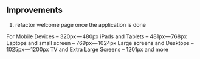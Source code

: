 ## Improvements

1. refactor welcome page once the application is done

For Mobile Devices – 320px — 480px
iPads and Tablets – 481px — 768px
Laptops and small screen – 769px — 1024px
Large screens and Desktops – 1025px — 1200px
TV and Extra Large Screens – 1201px and more